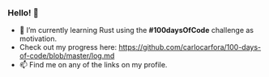 ### Hello! 👋
- 🌱 I’m currently learning Rust using the **#100daysOfCode** challenge as motivation.
- Check out my progress here: https://github.com/carlocarfora/100-days-of-code/blob/master/log.md
- 📫 Find me on any of the links on my profile.
 
<!--
**carlocarfora/carlocarfora** is a ✨ _special_ ✨ repository because its `README.md` (this file) appears on your GitHub profile.

Here are some ideas to get you started:

- 🔭 I’m currently working on ...
- 🌱 I’m currently learning ...
- 👯 I’m looking to collaborate on ...
- 🤔 I’m looking for help with ...
- 💬 Ask me about ...
- 📫 How to reach me: ...
- 😄 Pronouns: ...
- ⚡ Fun fact: ...
-->
